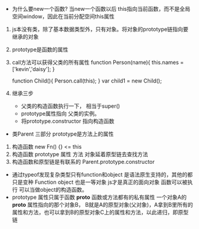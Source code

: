 - 为什么要new一个函数?
    当new一个函数以后 this指向当前函数，而不是全局空间window，因此在当前分配空间this属性
1. js本没有类，除了基本数据类型外，只有对象。将对象的prototype链指向要继承的对象
2. prototype是函数的属性

3. call方法可以获得父类的所有属性
    function Person(name){
        this.names = ['kevin','daisy'];
    }

    function Child(){
        Person.call(this);
    }
    var child1 = new Child();
4. 继承三步
    - 父类的构造函数执行一下， 相当于super()
    - prototype属性指向 父类的实例。
    - 将prototype.constructor 指向构造函数

- 类Parent 三部分 prototype是方法上的属性
1. 构造函数 new Fn() {} <= this
2. 构造函数 prototype 属性 方法
对象延着原型链去查找方法
3. 构造函数和原型链是有联系的
    Parent.prototype.constructor

- 通过typeof发现复杂类型只有function和object 是语法原生支持的，其他的都只是变种
       Function                     object
      也是一等对象
    js才是真正的面向对象
      函数可以被执行
   可以当做object的构造函数。
- prototype 属性只属于函数
    __proto__ 函数或方法都有的私有属性
    一个对象A的 __proto__ 属性指向的那个对象B，
    B就是A的原型对象(父对象)，A拿到B里所有的属性和方法，也可以拿到B的原型对象C上的属性和方法，以此递归，即原型链